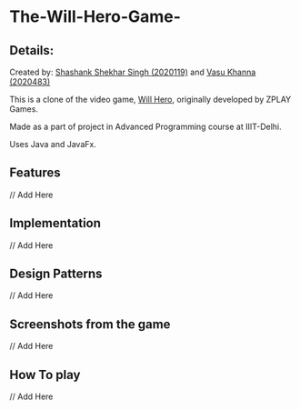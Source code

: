 # The-Will-Hero-Game-
 ## Details:
  Created by: [Shashank Shekhar Singh (2020119)](https://github.com/g-nerix) and [Vasu Khanna (2020483)](https://github.com/vasukhanna)

  This is a clone of the video game, [Will Hero](https://will-hero.fandom.com/wiki/Will_Hero_Wiki), originally developed by ZPLAY Games.

  Made as a part of project in Advanced Programming course at IIIT-Delhi.

  Uses Java and JavaFx.
  
## Features
// Add Here

## Implementation
// Add Here

## Design Patterns
// Add Here

## Screenshots from the game
// Add Here

## How To play
// Add Here
